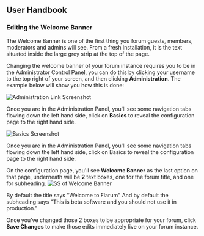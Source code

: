 ## User Handbook
### Editing the Welcome Banner

The Welcome Banner is one of the first thing you forum guests, members, moderators and admins will see. From a fresh installation, it is the text situated inside the large grey strip at the top of the page.

Changing the welcome banner of your forum instance requires you to be in the Administrator Control Panel, you can do this by clicking your username to the top right of your screen, and then clicking **Administration**. The example below will show you how this is done:

![Administration Link Screenshot](http://i.imgur.com/WZ1Zjx9.gif)

Once you are in the Administration Panel, you'll see some navigation tabs flowing down the left hand side, click on **Basics** to reveal the configuration page to the right hand side.

![Basics Screenshot](http://i.imgur.com/ZMggtZG.png)

Once you are in the Administration Panel, you'll see some navigation tabs flowing down the left hand side, click on Basics to reveal the configuration page to the right hand side.

On the configuration page, you'll see **Welcome Banner** as the last option on that page, underneath will be **2** text boxes, one for the forum title, and one for subheading.
![SS of Welcome Banner](http://i.imgur.com/u36JGbS.png)

By default the title says "Welcome to Flarum"
And by default the subheading says "This is beta software and you should not use it in production."

Once you've changed those 2 boxes to be appropriate for your forum, click **Save Changes** to make those edits immediately live on your forum instance.
